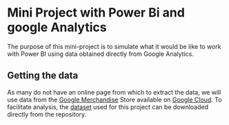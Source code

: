 # Mini Project with Power Bi and google Analytics

The purpose of this mini-project is to simulate what it would be like to work with Power BI using data obtained directly from Google Analytics.

## Getting the data

As many do not have an online page from which to extract the data, we will use data from the [Google Merchandise](https://www.googlemerchandisestore.com/) Store available on [Google Cloud](https://cloud.google.com/). To facilitate analysis, the [dataset](dataset.csv) used for this project can be downloaded directly from the repository.
